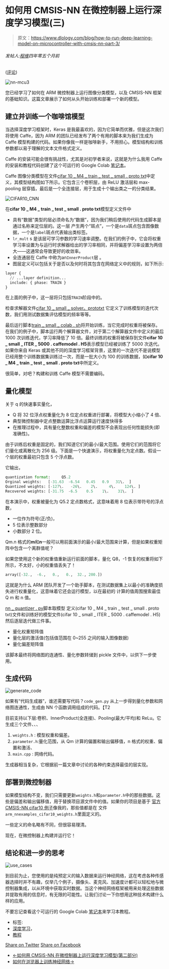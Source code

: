 # 如何用 CMSIS-NN 在微控制器上运行深度学习模型(三)

> 原文：<https://www.dlology.com/blog/how-to-run-deep-learning-model-on-microcontroller-with-cmsis-nn-part-3/>

###### 发帖人:[程维](/blog/author/Chengwei/)四年零五个月前

([评论](/blog/how-to-run-deep-learning-model-on-microcontroller-with-cmsis-nn-part-3/#disqus_thread))

![nn-mcu3](img/507f0ceb471786c59e2dbaca7ecc1659.png)

您已经学习了如何在 ARM 微控制器上运行图像分类模型，以及 CMSIS-NN 框架的基础知识。这篇文章展示了如何从头开始训练和部署一个新的模型。

## 建立并训练一个咖啡馆模型

当选择深度学习框架时，Keras 是我最喜欢的，因为它简单而优雅，但是这次我们将使用 Caffe，因为 ARM 的团队已经发布了两个有用的脚本来为我们生成为 Caffe 模型构建的代码。如果你像我一样是咖啡新手，不用担心。模型结构和训练参数都以易于理解的文本文件格式定义。

Caffe 的安装可能会很有挑战性，尤其是对初学者来说，这就是为什么我用 Caffe 的安装和教程代码创建了这个可运行的 Google Colab [笔记本](https://drive.google.com/file/d/1jqBo2hpFY_xNeFHDf5l1h6q_VTcRTRlQ/view?usp=sharing)。

Caffe 图像分类模型在文件[cifar 10 _ M4 _ train _ test _ small . proto txt](https://gist.githubusercontent.com/Tony607/f3797c737abdedcde20e4d48622f9c95/raw/cifar10_m4_train_test_small.prototxt)中定义，其模型结构图如下所示。它包含三个卷积层，由 ReLU 激活层和 max-pooling 层穿插，最后是一个全连接层，用于生成十个输出类之一的分类结果。

![CIFAR10_CNN](img/f5b54bfef7af092e7828254e2513cb19.png)

在**cifar 10 _ M4 _ train _ test _ small . proto txt**模型定义文件中

*   具有“数据”类型的层必须命名为“数据”，因为我们稍后使用的代码生成脚本是通过名称来定位层的。这一层 产生两个“斑点”，一个是`data`斑点包含图像数据，一个是`label`斑点代表输出类标签。
*   `lr_mult` s 是该层可学习参数的学习速率调整。在我们的例子中，它会将权重学习率设置为与运行时求解器给出的学习率相同，并将偏差学习率设置为两倍大——这通常会导致更好的收敛率。
*   全连通层在 Caffe 中称为an`InnerProduct`层 。
*   图层定义可以包括关于是否以及何时将其包含在网络定义中的规则，如下所示:

```py
layer {
  // ...layer definition...
  include: { phase: TRAIN }
} 
```

在上面的例子中，这一层将只包括`TRAIN`阶段中的。

检查求解器文件[cifar 10 _ small _ solver。prototxt](https://gist.githubusercontent.com/Tony607/79463f2f002768c198a50c05187647ff/raw/cifar10_small_solver.prototxt) 它定义了训练模型的迭代次数，我们用测试数据集评估模型的频率等等。

最后运行脚本[train _ small _ colab . sh](https://gist.githubusercontent.com/Tony607/5569923d09e1c1ce389f2c0958aa6bc9/raw/train_small_colab.sh)将开始训练，当它完成时权重将被保存。在我们的例子中，脚本运行两个解算器文件，对于第二个解算器文件中定义的最后 1000 次训练迭代，学习率降低了 10 倍。最终训练的权重将被保存到文件**cifar 10 _ small _ ITER _ 5000 . caffemodel . H5**表示模型已经被训练了 5000 次迭代。如果你来自 Keras 或其他不同的深度学习框架背景，这里的一次迭代不是说模型已经用整个训练数据集训练过一次，而是一批大小为 100 的训练数据，如**cifar 10 _ M4 _ train _ test _ small . proto txt**中所定义。

很简单，对吧？构建和训练 Caffe 模型不需要编码。

## 量化模型

关于 q 的快速事实量化，

*   Q 将 32 位浮点权重量化为 8 位定点权重进行部署，将模型大小缩小了 4 倍、
*   典型微控制器中定点整数运算比浮点运算运行速度快得多
*   在推理过程中，具有量化整数权重和偏差的模型不会表现出任何性能损失(即准确性)。

由于训练后权重是固定的，我们知道它们的最小/最大范围。使用它们的范围将它们量化或离散化为 256 级。下面是一个快速演示，将权重量化为定点数。假设一个层的权重最初只包含 5 个浮点数。

它输出，

```py
quantization format: 	 Q5.2
Orginal weights:   [-31.63  -6.54   0.45   0.9   31\.  ]
Quantized weights: [-127\.   -26\.    2\.     4\.    124\. ]
Recovered weights: [-31.75  -6.5    0.5    1\.    31\.  ]
```

在本演示中，权重被量化为 Q5.2 定点数格式，这意味着用 8 位表示带符号的浮点数，

*   一位作为符号(正/负)，
*   5 位表示整数部分
*   小数部分 2 位。

Qm.n 格式的**m**和**n**一般可以用前面演示的最小/最大范围来计算，但是如果权重矩阵中包含一个离群值呢？

如果您使用这个新的权重值重新运行前面的脚本，量化 Q8，-1 恢复的权重将如下所示，不太好，小的权重值丢失了！

```py
array([-32.,  -6.,   0.,   0.,  32., 200.])
```

这就是为什么 ARM 团队开发了一个助手脚本，在测试数据集上以最小的准确度损失进行权重量化，这意味着它还会运行模型，以在最初的  计算的值周围搜索最佳 Q m 和 n 值。

[nn _ quantizer . py](https://gist.githubusercontent.com/Tony607/3b7ba419609cb7918394299c5a4a68da/raw/nn_quantizer.py)脚本取模型  定义(cifar 10 _ M4 _ train _ test _ small . proto txt)文件和训练好的模型文件(cifar 10 _ small _ ITER _ 5000 . caffemodel . H5)然后逐层迭代做三件事。

*   量化权重矩阵值
*   量化层的激活值(包括值范围在 0~255 之间的输入图像数据)
*   量化偏差矩阵值

该脚本最终将网络图的连通性、量化参数转储到 pickle 文件中，以供下一步使用。

## 生成代码

![generate_code](img/2d71b8e1c90ff1078412cbb05ce6dcb4.png)

如果有“代码生成器”，谁还需要写代码？`code_gen.py` 从上一步得到量化参数和网络图连通性，生成由 NN 个函数调用组成的代码。【T2

目前支持以下层:卷积、InnerProduct(全连接)、Pooling(最大/平均)和 ReLu。它生成三个文件、、、

1.  `weights.h` : 模型权重和偏差。
2.  `parameter.h`:量化范围，从 Qm 计算的偏置和输出偏移值，n 格式的权重、偏置和激活、
3.  `main.cpp` : 网络代码。

生成器相当复杂，它根据前一篇文章中讨论的各种约束选择最佳的层实现。

## 部署到微控制器

如果模型结构不变，我们只需要更新`weights.h`和`parameter.h`中的那些数据。这些是偏差和输出偏移值，用于替换项目源文件中的值。如果你的项目是基于  [官方 CMSIS-NN cifar10 例子](https://github.com/ARM-software/CMSIS_5/tree/develop/CMSIS/NN/Examples/ARM/arm_nn_examples/cifar10)像我的，那些值都是在 文件`arm_nnexamples_cifar10_weights.h`里面定义的。

一些定义的命名略有不同，但很容易理清。

现在，在微控制器上构建并运行它！

## 结论和进一步的思考

![use_cases](img/7fa508db1074b4acd25ee2d3260ccea2.png)

到目前为止，您使用的是纯预定义的输入数据来运行神经网络，这在考虑各种传感器选择时并不有趣，仅举几个例子，摄像头、麦克风、加速度计都可以轻松地与微控制器集成，以从环境中获取实时数据。当这个神经网络框架被用来处理这些数据并提取有用的信息时，有无限的可能性。让我们讨论一下你想用这种技术构建什么样的应用。

不要忘记查看这个可运行的 Google Colab [笔记本](https://drive.google.com/file/d/1jqBo2hpFY_xNeFHDf5l1h6q_VTcRTRlQ/view?usp=sharing)来学习本教程。

*   标签:
*   [深度学习](/blog/tag/deep-learning/)，
*   [教程](/blog/tag/tutorial/)

[Share on Twitter](https://twitter.com/intent/tweet?url=https%3A//www.dlology.com/blog/how-to-run-deep-learning-model-on-microcontroller-with-cmsis-nn-part-3/&text=How%20to%20run%20deep%20learning%20model%20on%20microcontroller%20with%20CMSIS-NN%20%28Part%203%29) [Share on Facebook](https://www.facebook.com/sharer/sharer.php?u=https://www.dlology.com/blog/how-to-run-deep-learning-model-on-microcontroller-with-cmsis-nn-part-3/)

*   [←如何用 CMSIS-NN 在微控制器上运行深度学习模型(第二部分)](/blog/how-to-run-deep-learning-model-on-microcontroller-with-cmsis-nn-part-2/)
*   [如何在浏览器上训练神经网络→](/blog/how-to-train-neural-network-on-browser/)